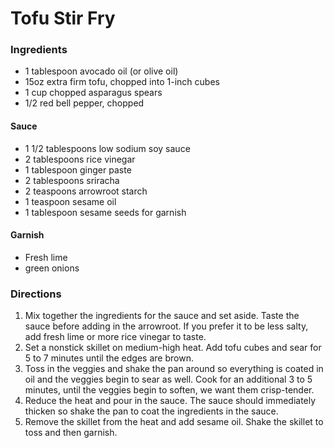 # Tofu Stir Fry

### Ingredients

* 1 tablespoon avocado oil (or olive oil)
* 15oz extra firm tofu, chopped into 1-inch cubes
* 1 cup chopped asparagus spears
* 1/2 red bell pepper, chopped
#### Sauce
* 1 1/2 tablespoons low sodium soy sauce
* 2 tablespoons rice vinegar
* 1 tablespoon ginger paste
* 2 tablespoons sriracha
* 2 teaspoons arrowroot starch
* 1 teaspoon sesame oil
* 1 tablespoon sesame seeds for garnish
#### Garnish
* Fresh lime
* green onions


### Directions

1. Mix together the ingredients for the sauce and set aside. Taste the sauce before adding in the arrowroot.  If you prefer it to be less salty, add fresh lime or more rice vinegar to taste.
2. Set a nonstick skillet on medium-high heat.  Add tofu cubes and sear for 5 to 7 minutes until the edges are brown.
3. Toss in the veggies and shake the pan around so everything is coated in oil and the veggies begin to sear as well. Cook for an additional 3 to 5 minutes, until the veggies begin to soften, we want them crisp-tender.
4. Reduce the heat and pour in the sauce.  The sauce should immediately thicken so shake the pan to coat the ingredients in the sauce.
5. Remove the skillet from the heat and add sesame oil.  Shake the skillet to toss and then garnish.

